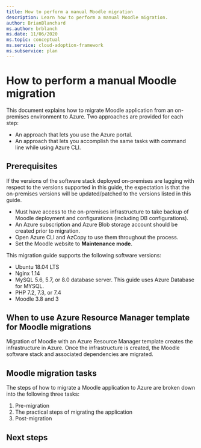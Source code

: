 ```yaml
---
title: How to perform a manual Moodle migration
description: Learn how to perform a manual Moodle migration.
author: BrianBlanchard
ms.author: brblanch
ms.date: 11/06/2020
ms.topic: conceptual
ms.service: cloud-adoption-framework
ms.subservice: plan
---
```


# How to perform a manual Moodle migration

This document explains how to migrate Moodle application from an on-premises environment to Azure. Two approaches are provided for each step:

- An approach that lets you use the Azure portal.
- An approach that lets you accomplish the same tasks with command line while using Azure CLI.

## Prerequisites

If the versions of the software stack deployed on-premises are lagging with respect to the versions supported in this guide, the expectation is that the on-premises versions will be updated/patched to the versions listed in this guide.

- Must have access to the on-premises infrastructure to take backup of Moodle deployment and configurations (including DB configurations).
- An Azure subscription and Azure Blob storage account should be created prior to migration.
- Open Azure CLI and AzCopy to use them throughout the process.
- Set the Moodle website to **Maintenance mode**.

This migration guide supports the following software versions:

- Ubuntu 18.04 LTS
- Nginx 1.14
- MySQL 5.6, 5.7, or 8.0 database server. This guide uses Azure Database for MYSQL.
- PHP 7.2, 7.3, or 7.4
- Moodle 3.8 and 3

## When to use Azure Resource Manager template for Moodle migrations

Migration of Moodle with an Azure Resource Manager template creates the infrastructure in Azure. Once the infrastructure is created, the Moodle software stack and associated dependencies are migrated.

## Moodle migration tasks

The steps of how to migrate a Moodle application to Azure are broken down into the following three tasks:

1. Pre-migration
1. The practical steps of migrating the application
1. Post-migration

## Next steps